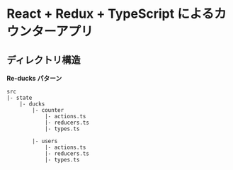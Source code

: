 # React + Redux + TypeScript によるカウンターアプリ

## ディレクトリ構造

**Re-ducks パターン**

```
src
|- state
    |- ducks
        |- counter
            |- actions.ts
            |- reducers.ts
            |- types.ts

        |- users
            |- actions.ts
            |- reducers.ts
            |- types.ts
```